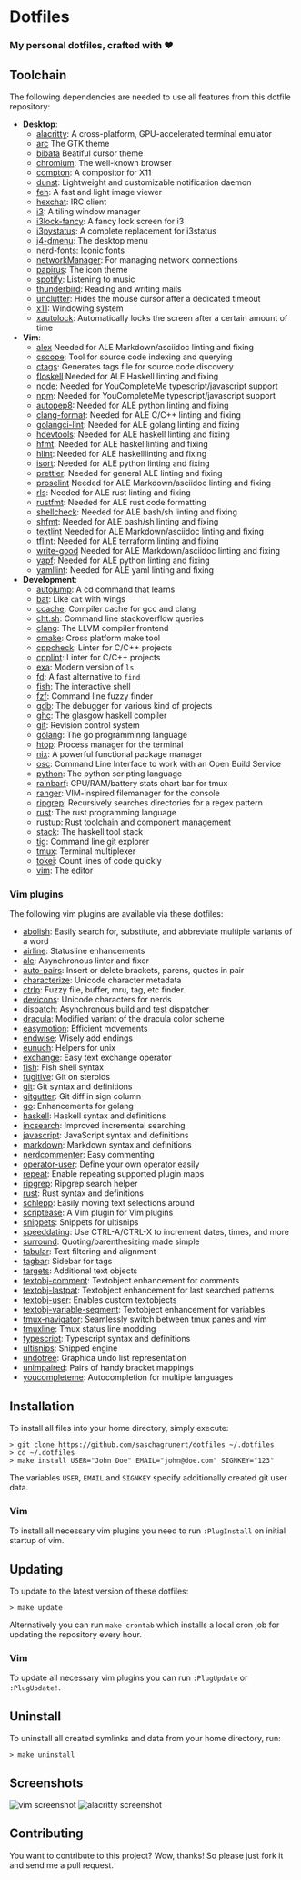 # Dotfiles

### My personal dotfiles, crafted with ❤️

## Toolchain

The following dependencies are needed to use all features from this dotfile
repository:

- **Desktop**:
  - [alacritty](https://github.com/jwilm/alacritty):
    A cross-platform, GPU-accelerated terminal emulator
  - [arc](https://github.com/NicoHood/arc-theme)
    The GTK theme
  - [bibata](https://github.com/KaizIqbal/Bibata_Cursor)
    Beatiful cursor theme
  - [chromium](https://github.com/chromium/chromium):
    The well-known browser
  - [compton](https://github.com/chjj/compton):
    A compositor for X11
  - [dunst](https://github.com/dunst-project/dunst):
    Lightweight and customizable notification daemon
  - [feh](https://github.com/derf/feh):
    A fast and light image viewer
  - [hexchat](https://github.com/hexchat/hexchat):
    IRC client
  - [i3](https://github.com/i3/i3):
    A tiling window manager
  - [i3lock-fancy](https://github.com/meskarune/i3lock-fancy):
    A fancy lock screen for i3
  - [i3pystatus](https://github.com/enkore/i3pystatus):
    A complete replacement for i3status
  - [j4-dmenu](https://github.com/enkore/j4-dmenu-desktop):
    The desktop menu
  - [nerd-fonts](https://github.com/ryanoasis/nerd-fonts):
    Iconic fonts
  - [networkManager](https://github.com/NetworkManager/NetworkManager):
    For managing network connections
  - [papirus](https://github.com/PapirusDevelopmentTeam/papirus-icon-theme):
    The icon theme
  - [spotify](https://spotify.com):
    Listening to music
  - [thunderbird](https://www.thunderbird.net):
    Reading and writing mails
  - [unclutter](https://github.com/Airblader/unclutter-xfixes):
    Hides the mouse cursor after a dedicated timeout
  - [x11](https://www.x.org):
    Windowing system
  - [xautolock](https://github.com/l0b0/xautolock):
    Automatically locks the screen after a certain amount of time
- **Vim**:
  - [alex](https://github.com/get-alex/alex)
    Needed for ALE Markdown/asciidoc linting and fixing
  - [cscope](http://cscope.sourceforge.net):
    Tool for source code indexing and querying
  - [ctags](http://ctags.sourceforge.net):
    Generates tags file for source code discovery
  - [floskell](https://github.com/ennocramer/floskell)
    Needed for ALE Haskell linting and fixing
  - [node](https://github.com/nodejs/node):
    Needed for YouCompleteMe typescript/javascript support
  - [npm](https://github.com/npm/cli):
    Needed for YouCompleteMe typescript/javascript support
  - [autopep8](https://github.com/hhatto/autopep8):
    Needed for ALE python linting and fixing
  - [clang-format](https://github.com/llvm-mirror/clang/tree/master/tools/clang-format):
    Needed for ALE C/C++ linting and fixing
  - [golangci-lint](https://github.com/golangci/golangci-lint):
    Needed for ALE golang linting and fixing
  - [hdevtools](https://github.com/hdevtools/hdevtools):
    Needed for ALE haskell linting and fixing
  - [hfmt](https://github.com/danstiner/hfmt):
    Needed for ALE haskelllinting and fixing
  - [hlint](https://github.com/ndmitchell/hlint):
    Needed for ALE haskelllinting and fixing
  - [isort](https://github.com/timothycrosley/isort):
    Needed for ALE python linting and fixing
  - [prettier](https://github.com/prettier/prettier):
    Needed for general ALE linting and fixing
  - [proselint](https://github.com/amperser/proselint)
    Needed for ALE Markdown/asciidoc linting and fixing
  - [rls](https://github.com/rust-lang/rls):
    Needed for ALE rust linting and fixing
  - [rustfmt](https://github.com/rust-lang/rustfmt):
    Needed for ALE rust code formatting
  - [shellcheck](https://github.com/koalaman/shellcheck):
    Needed for ALE bash/sh linting and fixing
  - [shfmt](https://github.com/mvdan/sh):
    Needed for ALE bash/sh linting and fixing
  - [textlint](https://github.com/textlint/textlint)
    Needed for ALE Markdown/asciidoc linting and fixing
  - [tflint](https://github.com/wata727/tflint):
    Needed for ALE terraform linting and fixing
  - [write-good](https://github.com/btford/write-good)
    Needed for ALE Markdown/asciidoc linting and fixing
  - [yapf](https://github.com/google/yapf):
    Needed for ALE python linting and fixing
  - [yamllint](https://github.com/adrienverge/yamllint):
    Needed for ALE yaml linting and fixing
- **Development**:
  - [autojump](https://github.com/wting/autojump):
    A cd command that learns
  - [bat](https://github.com/sharkdp/bat):
    Like `cat` with wings
  - [ccache](https://github.com/ccache/ccache):
    Compiler cache for gcc and clang
  - [cht.sh](https://github.com/chubin/cheat.sh):
    Command line stackoverflow queries
  - [clang](https://github.com/llvm-mirror/clang):
    The LLVM compiler frontend
  - [cmake](https://github.com/Kitware/CMake):
    Cross platform make tool
  - [cppcheck](https://github.com/danmar/cppcheck):
    Linter for C/C++ projects
  - [cpplint](https://github.com/cpplint/cpplint):
    Linter for C/C++ projects
  - [exa](https://github.com/ogham/exa):
    Modern version of `ls`
  - [fd](https://github.com/sharkdp/fd):
    A fast alternative to `find`
  - [fish](https://github.com/fish-shell/fish-shell):
    The interactive shell
  - [fzf](https://github.com/junegunn/fzf):
    Command line fuzzy finder
  - [gdb](https://www.gnu.org/s/gdb):
    The debugger for various kind of projects
  - [ghc](https://github.com/ghc/ghc):
    The glasgow haskell compiler
  - [git](https://github.com/git/git):
    Revision control system
  - [golang](https://github.com/golang):
    The go programminng language
  - [htop](https://github.com/hishamhm/htop):
    Process manager for the terminal
  - [nix](https://nixos.org/nix):
    A powerful functional package manager
  - [osc](https://github.com/openSUSE/osc):
    Command Line Interface to work with an Open Build Service
  - [python](https://github.com/python):
    The python scripting language
  - [rainbarf](https://github.com/creaktive/rainbarf):
    CPU/RAM/battery stats chart bar for tmux
  - [ranger](https://github.com/ranger/ranger):
    VIM-inspired filemanager for the console
  - [ripgrep](https://github.com/BurntSushi/ripgrep):
    Recursively searches directories for a regex pattern
  - [rust](https://github.com/rust-lang/rust):
    The rust programming language
  - [rustup](https://github.com/rust-lang/rustup.rs):
    Rust toolchain and component management
  - [stack](https://github.com/commercialhaskell/stack):
    The haskell tool stack
  - [tig](https://www.openssh.com):
    Command line git explorer
  - [tmux](https://github.com/tmux/tmux):
    Terminal multiplexer
  - [tokei](https://github.com/Aaronepower/tokei):
    Count lines of code quickly
  - [vim](https://github.com/vim):
    The editor

### Vim plugins

The following vim plugins are available via these dotfiles:

- [abolish](https://github.com/tpope/vim-abolish):
  Easily search for, substitute, and abbreviate multiple variants of a word
- [airline](https://github.com/vim-airline/vim-airline):
  Statusline enhancements
- [ale](https://github.com/w0rp/ale):
  Asynchronous linter and fixer
- [auto-pairs](https://github.com/jiangmiao/auto-pairs):
  Insert or delete brackets, parens, quotes in pair
- [characterize](https://github.com/tpope/vim-characterize):
  Unicode character metadata
- [ctrlp](https://github.com/ctrlpvim/ctrlp.vim):
  Fuzzy file, buffer, mru, tag, etc finder.
- [devicons](https://github.com/ryanoasis/vim-devicons):
  Unicode characters for nerds
- [dispatch](https://github.com/tpope/vim-dispatch):
  Asynchronous build and test dispatcher
- [dracula](https://github.com/saschagrunert/dracula):
  Modified variant of the dracula color scheme
- [easymotion](https://github.com/easymotion/vim-easymotion):
  Efficient movements
- [endwise](https://github.com/tpope/vim-endwise):
  Wisely add endings
- [eunuch](https://github.com/tpope/vim-eunuch):
  Helpers for unix
- [exchange](https://github.com/tommcdo/vim-exchange):
  Easy text exchange operator
- [fish](https://github.com/dag/vim-fish):
  Fish shell syntax
- [fugitive](https://github.com/tpope/vim-fugitive):
  Git on steroids
- [git](https://github.com/tpope/vim-git):
  Git syntax and definitions
- [gitgutter](https://github.com/airblade/vim-gitgutter):
  Git diff in sign column
- [go](https://github.com/fatih/vim-go):
  Enhancements for golang
- [haskell](https://github.com/neovimhaskell/haskell-vim):
  Haskell syntax and definitions
- [incsearch](https://github.com/haya14busa/incsearch.vim):
  Improved incremental searching
- [javascript](https://github.com/pangloss/vim-javascript):
  JavaScript syntax and definitions
- [markdown](https://github.com/tpope/vim-markdown):
  Markdown syntax and definitions
- [nerdcommenter](https://github.com/scrooloose/nerdcommenter):
  Easy commenting
- [operator-user](https://github.com/kana/vim-operator-user):
  Define your own operator easily
- [repeat](https://github.com/tpope/vim-repeat):
  Enable repeating supported plugin maps
- [ripgrep](https://github.com/jremmen/vim-ripgrep):
  Ripgrep search helper
- [rust](https://github.com/rust-lang/rust.vim):
  Rust syntax and definitions
- [schlepp](https://github.com/zirrostig/vim-schlepp):
  Easily moving text selections around
- [scriptease](https://github.com/tpope/vim-scriptease):
  A Vim plugin for Vim plugins
- [snippets](https://github.com/honza/vim-snippets):
  Snippets for ultisnips
- [speeddating](https://github.com/tpope/vim-speeddating):
  Use CTRL-A/CTRL-X to increment dates, times, and more
- [surround](https://github.com/tpope/vim-surround):
  Quoting/parenthesizing made simple
- [tabular](https://github.com/godlygeek/tabular):
  Text filtering and alignment
- [tagbar](https://github.com/majutsushi/tagbar):
  Sidebar for tags
- [targets](https://github.com/wellle/targets.vim):
  Additional text objects
- [textobj-comment](https://github.com/glts/vim-textobj-comment):
  Textobject enhancement for comments
- [textobj-lastpat](https://github.com/kana/vim-textobj-lastpat):
  Textobject enhancement for last searched patterns
- [textobj-user](https://github.com/kana/vim-textobj-user):
  Enables custom textobjects
- [textobj-variable-segment](https://github.com/Julian/vim-textobj-variable-segment):
  Textobject enhancement for variables
- [tmux-navigator](https://github.com/christoomey/vim-tmux-navigator):
  Seamlessly switch between tmux panes and vim
- [tmuxline](https://github.com/edkolev/tmuxline.vim):
  Tmux status line modding
- [typescript](https://github.com/leafgarland/typescript-vim):
  Typescript syntax and definitions
- [ultisnips](https://github.com/SirVer/ultisnips):
  Snipped engine
- [undotree](https://github.com/mbbill/undotree):
  Graphica undo list representation
- [unimpaired](https://github.com/tpope/vim-unimpaired):
  Pairs of handy bracket mappings
- [youcompleteme](https://github.com/Valloric/YouCompleteMe):
  Autocompletion for multiple languages

## Installation

To install all files into your home directory, simply execute:

```fish
> git clone https://github.com/saschagrunert/dotfiles ~/.dotfiles
> cd ~/.dotfiles
> make install USER="John Doe" EMAIL="john@doe.com" SIGNKEY="123"
```

The variables `USER`, `EMAIL` and `SIGNKEY` specify additionally created git
user data.

### Vim

To install all necessary vim plugins you need to run `:PlugInstall` on initial
startup of vim.

## Updating

To update to the latest version of these dotfiles:

```fish
> make update
```

Alternatively you can run `make crontab` which installs a local cron job for
updating the repository every hour.

### Vim

To update all necessary vim plugins you can run `:PlugUpdate` or `:PlugUpdate!`.

## Uninstall

To uninstall all created symlinks and data from your home directory, run:

```fish
> make uninstall
```

## Screenshots

![vim screenshot](.github/vim.png "Vim")
![alacritty screenshot](.github/alacritty.png "Alacritty")

## Contributing

You want to contribute to this project? Wow, thanks! So please just fork it and
send me a pull request.
